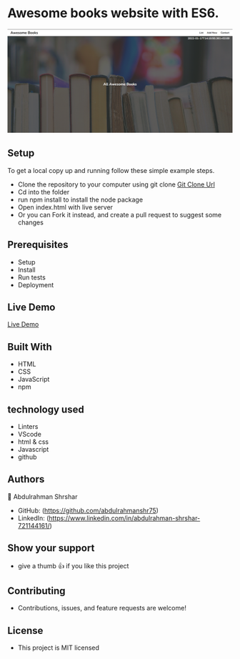 # Awesome books website with ES6.

![Screenshot](images/screenshot.png)

## Setup

To get a local copy up and running follow these simple example steps.

- Clone the repository to your computer using git clone [Git Clone Url](https://github.com/abdulrahmanshr75/Awesome-Books-ES6.git)
- Cd into the folder
- run npm install to install the node package
- Open index.html with live server
- Or you can Fork it instead, and create a pull request to suggest some changes

## Prerequisites

- Setup
- Install
- Run tests
- Deployment

## Live Demo

[Live Demo]()

## Built With

- HTML
- CSS
- JavaScript
- npm

## technology used

- Linters
- VScode
- html & css
- Javascript
- github

## Authors

👤 Abdulrahman Shrshar

- GitHub: (https://github.com/abdulrahmanshr75)
- LinkedIn: (https://www.linkedin.com/in/abdulrahman-shrshar-721144161/)

## Show your support

- give a thumb 👍 if you like this project

## Contributing

- Contributions, issues, and feature requests are welcome!

## License

- This project is MIT licensed

